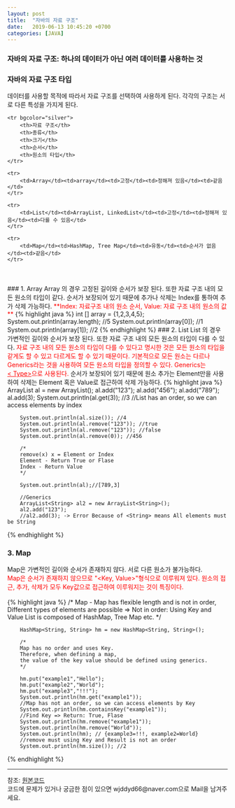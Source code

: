 ```yaml
---
layout: post
title:  "자바의 자료 구조"
date:   2019-06-13 10:45:20 +0700
categories: [JAVA]
---
```


### 자바의 자료 구조: 하나의 데이터가 아닌 여러 데이터를 사용하는 것
### 자바의 자료 구조 타입
데이터를 사용할 목적에 따라서 자료 구조를 선택하여 사용하게 된다. 각각의 구조는 서로 다른 특성을 가지게 된다.  
<link rel = "stylesheet" href ="/static/css/bootstrap.min.css">
<table class="table">

	<tr bgcolor="silver">	
		<th>자료 구조</th>
		<th>종류</th>
		<th>크기</th>
		<th>순서</th>
		<th>원소의 타입</th>
	</tr>
	
	<tr>
		<td>Array</td><td>array</td><td>고정</td><td>정해져 있음</td><td>같음</td>
	</tr>
	
	<tr>
		<td>List</td><td>ArrayList, LinkedList</td><td>고정</td><td>정해져 있음</td><td>다를 수 있음</td>
	</tr>
	
	<tr>
		<td>Map</td><td>HashMap, Tree Map</td><td>유동</td><td>순서가 없음</td><td>같음</td>
	</tr>

</table>
<br>
### 1. Array
Array 의 경우 고정된 길이와 순서가 보장 된다. 또한 자료 구조 내의 모든 원소의 타입이 같다.  
순서가 보장되어 있기 때문에 추가나 삭제는 Index를 통하여 추가 삭제 가능하다.  
<span style ="color: red">**Index: 자료구조 내의 원소 순서, Value: 자료 구조 내의 원소의 값**</span>
{% highlight java %}
		int [] array = {1,2,3,4,5};
		System.out.println(array.length); //5
		System.out.println(array[0]); //1
		System.out.println(array[1]); //2
{% endhighlight %}
### 2. List
List 의 경우 가변적인 길이와 순서가 보장 된다. 또한 자료 구조 내의 모든 원소의 타입이 다를 수 있다.  
<span style ="color: red">자료 구조 내의 모든 원소의 타입이 다를 수 있다고 명시한 것은 모든 원소의 타입을 같게도 할 수 있고 다르게도 할 수 있기 때문이다.</span>  
<span style ="color: red">기본적으로 모든 원소는 다르나 Generics라는 것을 사용하여 모든 원소의 타입을 정의할 수 있다. Generics는 <u>  <br><
Type></u>으로 사용된다.</span>  
순서가 보장되어 있기 때문에 원소 추가는 Element만을 사용하여 삭제는 Element 혹은 Value로 접근하여 삭제 가능하다.  
{% highlight java %}
		ArrayList al = new ArrayList();
		al.add("123");
		al.add("456");
		al.add("789");
		al.add(3);
		System.out.println(al.get(3)); //3
		//List has an order, so we can access elements by index
		
		System.out.println(al.size()); //4
		System.out.println(al.remove("123")); //true
		System.out.println(al.remove("123")); //false
		System.out.println(al.remove(0)); //456
		
		/*
		remove(x) x = Element or Index
		Element - Return True or Flase
		Index - Return Value
		*/		
		
		System.out.println(al);//[789,3]
		
		//Generics
		ArrayList<String> al2 = new ArrayList<String>();
		al2.add("123");
		//al2.add(3); -> Error Because of <String> means All elements must be String
{% endhighlight %}
### 3. Map
Map은 가변적인 길이와 순서가 존재하지 않다. 서로 다른 원소가 불가능하다.  
<span style ="color: red">Map은 순서가 존재하지 않으므로 "<Key, Value>"형식으로 이루워져 있다. 원소의 접근, 추가, 삭제가 모두 Key값으로 접근하여 이루워지는 것이 특징이다.</span>  
<br>
{% highlight java %}
		/*
		Map - Map has flexible length and is not in order, 
		Different types of elements are possible
		=> Not in order: Using Key and Value
		List is composed of HashMap, Tree Map etc.
		*/

		HashMap<String, String> hm = new HashMap<String, String>();
		
		/*
		Map has no order and uses Key.
		Therefore, when defining a map, 
		the value of the key value should be defined using generics.
		*/
	
		hm.put("example1","Hello");
		hm.put("example2","World");
		hm.put("example3","!!!");
		System.out.println(hm.get("example1"));
		//Map has not an order, so we can access elements by Key
		System.out.println(hm.containsKey("example1"));
		//Find Key => Return: True, Flase
		System.out.println(hm.remove("example1"));
		System.out.println(hm.remove("World"));
		System.out.println(hm); // {example3=!!!, example2=World}
		//remove must using Key and Result is not an order
		System.out.println(hm.size()); //2
{% endhighlight %}
<br>
<hr>
참조: <a href="https://github.com/wjddyd66/JAVA/blob/master/Basic/Type2.java">원본코드</a><br>
코드에 문제가 있거나 궁금한 점이 있으면 wjddyd66@naver.com으로  Mail을 남겨주세요.

